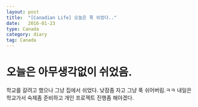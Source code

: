 ```yaml
---
layout: post
title:  "[Canadian Life] 오늘은 푹 쉬었다.."
date:   2016-01-23
type: Canada
category: diary
tag: Canada
---
```


# 오늘은 아무생각없이 쉬었음.

학교를 갈려고 했으나 그냥 집에서 쉬었다. 낮잠좀 자고 그냥 푹 쉬어버림.ㅋㅋ 내일은 학교가서 숙제좀 준비하고 개인 프로젝트 진행좀 해야겠다.